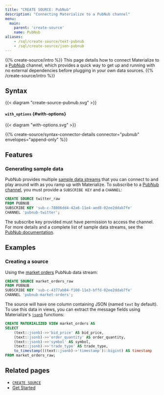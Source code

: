 ```yaml
---
title: "CREATE SOURCE: PubNub"
description: "Connecting Materialize to a PubNub channel"
menu:
  main:
    parent: 'create-source'
    name: PubNub
aliases:
    - /sql/create-source/text-pubnub
    - /sql/create-source/json-pubnub
---
```


{{% create-source/intro %}}
This page details how to connect Materialize to a [PubNub](https://www.pubnub.com) channel, which provides a quick way to get up and running with no external dependencies before plugging in your own data sources.
{{% /create-source/intro %}}

## Syntax

{{< diagram "create-source-pubnub.svg" >}}

#### `with_options` {#with-options}

{{< diagram "with-options.svg" >}}

{{% create-source/syntax-connector-details connector="pubnub" envelopes="append-only" %}}

## Features

### Generating sample data

PubNub provides multiple [sample data streams](https://www.pubnub.com/developers/realtime-data-streams/) that you can connect to and play around with as you ramp up with Materialize. To subscribe to a [PubNub channel](https://www.pubnub.com/docs/channels/subscribe), you must provide a `SUBSCRIBE KEY` and a `CHANNEL`:

```sql
CREATE SOURCE twitter_raw
FROM PUBNUB
SUBSCRIBE KEY 'sub-c-78806dd4-42a6-11e4-aed8-02ee2ddab7fe'
CHANNEL 'pubnub-twitter';
```

The subscribe key provided must have permission to access the channel. For more details and a complete list of sample data streams, see the [PubNub documentation](https://www.pubnub.com/docs/).

## Examples

### Creating a source

Using the [market orders](https://www.pubnub.com/developers/realtime-data-streams/financial-securities-market-orders/) PubNub data stream:

```sql
CREATE SOURCE market_orders_raw
FROM PUBNUB
SUBSCRIBE KEY 'sub-c-4377ab04-f100-11e3-bffd-02ee2ddab7fe'
CHANNEL 'pubnub-market-orders';
```

The source will have one column containing JSON (named `text` by default). To use this data in views, you can extract the message fields using
Materialize's [`jsonb`](/sql/types/jsonb) functions:

```sql
CREATE MATERIALIZED VIEW market_orders AS
SELECT
    (text::jsonb)->>'bid_price' AS bid_price,
    (text::jsonb)->>'order_quantity' AS order_quantity,
    (text::jsonb)->>'symbol' AS symbol,
    (text::jsonb)->>'trade_type' AS trade_type,
    to_timestamp(((text::jsonb)->'timestamp')::bigint) AS timestamp
FROM market_orders_raw;
```

## Related pages

- [`CREATE SOURCE`](../)
- [Get Started](/get-started)
